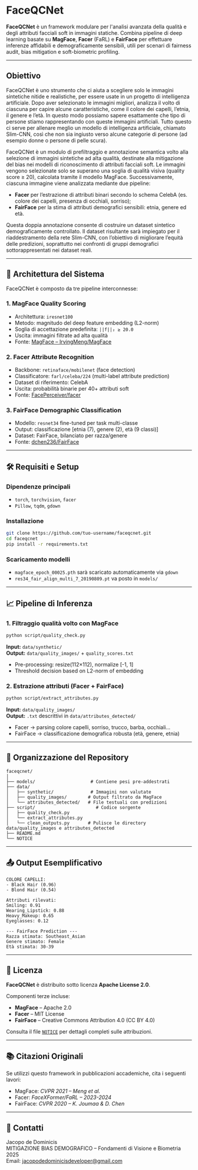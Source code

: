 # FaceQCNet

**FaceQCNet** è un framework modulare per l'analisi avanzata della qualità e degli attributi facciali soft in immagini statiche. Combina pipeline di deep learning basate su **MagFace**, **Facer** (FaRL) e **FairFace** per effettuare inferenze affidabili e demograficamente sensibili, utili per scenari di fairness audit, bias mitigation e soft-biometric profiling.

---

## Obiettivo
FaceQCNet è uno strumento che ci aiuta a scegliere solo le immagini sintetiche nitide e realistiche, 
per essere usate in un progetto di intelligenza artificiale. 
Dopo aver selezionato le immagini migliori, analizza il volto di ciascuna per capire alcune caratteristiche, 
come il colore dei capelli, l’etnia, il genere e l’età. In questo modo possiamo sapere esattamente che tipo di 
persone stiamo rappresentando con queste immagini artificiali. 
Tutto questo ci serve per allenare meglio un modello di intelligenza artificiale, chiamato Slim-CNN, così che non 
sia ingiusto verso alcune categorie di persone (ad esempio donne o persone di pelle scura).

FaceQCNet è un modulo di prefiltraggio e annotazione semantica volto alla selezione di immagini sintetiche ad alta qualità, 
destinate alla mitigazione del bias nei modelli di riconoscimento di attributi facciali soft. 
Le immagini vengono selezionate solo se superano una soglia di qualità visiva (quality score ≥ 20), calcolata tramite il modello MagFace. 
Successivamente, ciascuna immagine viene analizzata mediante due pipeline:
- **Facer** per l’estrazione di attributi binari secondo lo schema CelebA (es. colore dei capelli, presenza di occhiali, sorriso);
- **FairFace** per la stima di attributi demografici sensibili: etnia, genere ed età.

Questa doppia annotazione consente di costruire un dataset sintetico demograficamente controllato. 
Il dataset risultante sarà impiegato per il riaddestramento della rete Slim-CNN, con l’obiettivo di migliorare l’equità delle predizioni, 
soprattutto nei confronti di gruppi demografici sottorappresentati nei dataset reali.

---


## 🧬 Architettura del Sistema

FaceQCNet è composto da tre pipeline interconnesse:

### 1. **MagFace Quality Scoring**
- Architettura: `iresnet100`
- Metodo: magnitudo del deep feature embedding (L2-norm)
- Soglia di accettazione predefinita: `||f||₂ ≥ 20.0`
- Uscita: immagini filtrate ad alta qualità
- Fonte: [MagFace – IrvingMeng/MagFace](https://github.com/IrvingMeng/MagFace)

### 2. **Facer Attribute Recognition**
- Backbone: `retinaface/mobilenet` (face detection)
- Classificatore: `farl/celeba/224` (multi-label attribute prediction)
- Dataset di riferimento: CelebA
- Uscita: probabilità binarie per 40+ attributi soft
- Fonte: [FacePerceiver/facer](https://github.com/FacePerceiver/facer)

### 3. **FairFace Demographic Classification**
- Modello: `resnet34` fine-tuned per task multi-classe
- Output: classificazione [etnia (7), genere (2), età (9 classi)]
- Dataset: FairFace, bilanciato per razza/genere
- Fonte: [dchen236/FairFace](https://github.com/dchen236/FairFace)

---

## 🛠 Requisiti e Setup

### Dipendenze principali

- `torch`, `torchvision`, `facer`
- `Pillow`, `tqdm`, `gdown`

### Installazione

```bash
git clone https://github.com/tuo-username/faceqcnet.git
cd faceqcnet
pip install -r requirements.txt
```

### Scaricamento modelli

- `magface_epoch_00025.pth` sarà scaricato automaticamente via `gdown`
- `res34_fair_align_multi_7_20190809.pt` va posto in `models/`

---

## 📈 Pipeline di Inferenza

### 1. Filtraggio qualità volto con MagFace

```bash
python script/quality_check.py
```

**Input:** `data/synthetic/`  
**Output:** `data/quality_images/` + `quality_scores.txt`

- Pre-processing: resize(112×112), normalize [-1, 1]
- Threshold decision based on L2-norm of embedding

### 2. Estrazione attributi (Facer + FairFace)

```bash
python script/extract_attributes.py
```

**Input:** `data/quality_images/`  
**Output:** `.txt` descrittivi in `data/attributes_detected/`

- Facer → parsing colore capelli, sorriso, trucco, barba, occhiali...
- FairFace → classificazione demografica robusta (età, genere, etnia)

---

## 📂 Organizzazione del Repository

```
faceqcnet/
│
├── models/                     # Contiene pesi pre-addestrati
├── data/
│   ├── synthetic/              # Immagini non valutate
│   ├── quality_images/        # Output filtrato da MagFace
│   └── attributes_detected/   # File testuali con predizioni
├── script/                       # Codice sorgente
│   ├── quality_check.py
│   └── extract_attributes.py
│   └── clean_outputs.py       # Pulisce le directory data/quality_images e attributes_detected
├── README.md
└── NOTICE
```

---

## 📤 Output Esemplificativo

```
COLORE CAPELLI:
- Black Hair (0.96)
- Blond Hair (0.54)

Attributi rilevati:
Smiling: 0.91
Wearing_Lipstick: 0.88
Heavy_Makeup: 0.65
Eyeglasses: 0.12

--- FairFace Prediction ---
Razza stimata: Southeast_Asian
Genere stimato: Female
Età stimata: 30-39
```

---

## 📜 Licenza

**FaceQCNet** è distribuito sotto licenza **Apache License 2.0**.

Componenti terze incluse:

- **MagFace** – Apache 2.0
- **Facer** – MIT License
- **FairFace** – Creative Commons Attribution 4.0 (CC BY 4.0)

Consulta il file [`NOTICE`](NOTICE) per dettagli completi sulle attribuzioni.

---

## 📚 Citazioni Originali

Se utilizzi questo framework in pubblicazioni accademiche, cita i seguenti lavori:

- MagFace: *CVPR 2021 – Meng et al.*
- Facer: *FaceXFormer/FaRL – 2023-2024*
- FairFace: *CVPR 2020 – K. Joumaa & D. Chen*

---

## 📩 Contatti

Jacopo de Dominicis  
MITIGAZIONE BIAS DEMOGRAFICO – Fondamenti di Visione e Biometria 2025  
Email: jacopodedominicisdeveloper@gmail.com

